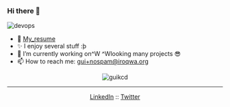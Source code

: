 ### Hi there 👋

![devops](https://img.shields.io/badge/devops-true-blue)
- 📝 [My_resume](https://github.com/guikcd/my-curriculum-vitae)
- ✨ I enjoy several stuff :þ
- 🔭 I’m currently working on^W ^Wlooking many projects 😎
- 📫 How to reach me: gui+nospam@iroqwa.org

<p align="center"> <img src="https://github-readme-stats.vercel.app/api?username=guikcd&show_icons=true" alt="guikcd" /> </p>

---
<p align="center">
  <a href="https://www.linkedin.com/in/guillaume-delacour-331b61187">LinkedIn</a> ::
  <a href="https://twitter.com/guidelacour">Twitter</a>
</p>
